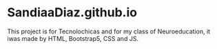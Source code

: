 # SandiaaDiaz.github.io
This project is for Tecnolochicas and for my class of Neuroeducation, it iwas made by HTML, Bootstrap5, CSS and JS.


